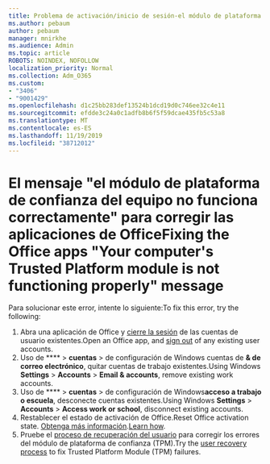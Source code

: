 ```yaml
---
title: Problema de activación/inicio de sesión-el módulo de plataforma de confianza no funciona correctamente
ms.author: pebaum
author: pebaum
manager: mnirkhe
ms.audience: Admin
ms.topic: article
ROBOTS: NOINDEX, NOFOLLOW
localization_priority: Normal
ms.collection: Adm_O365
ms.custom:
- "3406"
- "9001429"
ms.openlocfilehash: d1c25bb283def13524b1dcd19d0c746ee32c4e11
ms.sourcegitcommit: efdde3c24a0c1adfb8b6f5f59dcae435fb5c53a8
ms.translationtype: MT
ms.contentlocale: es-ES
ms.lasthandoff: 11/19/2019
ms.locfileid: "38712012"
---
```

# <a name="fixing-the-office-apps-your-computers-trusted-platform-module-is-not-functioning-properly-message"></a><span data-ttu-id="af1da-102">El mensaje "el módulo de plataforma de confianza del equipo no funciona correctamente" para corregir las aplicaciones de Office</span><span class="sxs-lookup"><span data-stu-id="af1da-102">Fixing the Office apps "Your computer's Trusted Platform module is not functioning properly" message</span></span>

<span data-ttu-id="af1da-103">Para solucionar este error, intente lo siguiente:</span><span class="sxs-lookup"><span data-stu-id="af1da-103">To fix this error, try the following:</span></span>

1. <span data-ttu-id="af1da-104">Abra una aplicación de Office y [cierre la sesión](https://support.office.com/article/5a20dc11-47e9-4b6f-945d-478cb6d92071) de las cuentas de usuario existentes.</span><span class="sxs-lookup"><span data-stu-id="af1da-104">Open an Office app, and [sign out](https://support.office.com/article/5a20dc11-47e9-4b6f-945d-478cb6d92071) of any existing user accounts.</span></span>   
2. <span data-ttu-id="af1da-105">Uso de \*\*\*\* > **cuentas** > de configuración de Windows cuentas de **& de correo electrónico**, quitar cuentas de trabajo existentes.</span><span class="sxs-lookup"><span data-stu-id="af1da-105">Using Windows **Settings** > **Accounts** > **Email & accounts**, remove existing work accounts.</span></span> 
3. <span data-ttu-id="af1da-106">Uso de \*\*\*\* > **cuentas** > de configuración de Windows**acceso a trabajo o escuela**, desconecte cuentas existentes.</span><span class="sxs-lookup"><span data-stu-id="af1da-106">Using Windows **Settings** > **Accounts** > **Access work or school**, disconnect existing accounts.</span></span> 
4. <span data-ttu-id="af1da-107">Restablecer el estado de activación de Office.</span><span class="sxs-lookup"><span data-stu-id="af1da-107">Reset Office activation state.</span></span> <span data-ttu-id="af1da-108">[Obtenga más información](https://docs.microsoft.com/office365/troubleshoot/activation/reset-office-365-proplus-activation-state
).</span><span class="sxs-lookup"><span data-stu-id="af1da-108">[Learn how](https://docs.microsoft.com/office365/troubleshoot/activation/reset-office-365-proplus-activation-state
).</span></span>
5. <span data-ttu-id="af1da-109">Pruebe el [proceso de recuperación del usuario](https://docs.microsoft.com/office365/troubleshoot/administration/connection-issue-when-sign-in-office-2016#symptom-2) para corregir los errores del módulo de plataforma de confianza (TPM).</span><span class="sxs-lookup"><span data-stu-id="af1da-109">Try the [user recovery process](https://docs.microsoft.com/office365/troubleshoot/administration/connection-issue-when-sign-in-office-2016#symptom-2) to fix Trusted Platform Module (TPM) failures.</span></span>